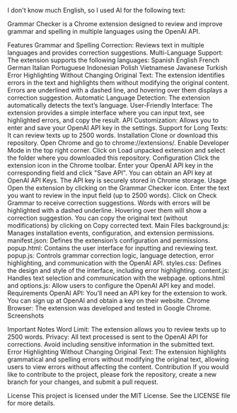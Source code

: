 I don't know much English, so I used AI for the following text:

Grammar Checker is a Chrome extension designed to review and improve grammar and spelling in multiple languages using the OpenAI API.

Features
Grammar and Spelling Correction: Reviews text in multiple languages and provides correction suggestions.
Multi-Language Support: The extension supports the following languages:
Spanish
English
French
German
Italian
Portuguese
Indonesian
Polish
Vietnamese
Javanese
Turkish
Error Highlighting Without Changing Original Text: The extension identifies errors in the text and highlights them without modifying the original content. Errors are underlined with a dashed line, and hovering over them displays a correction suggestion.
Automatic Language Detection: The extension automatically detects the text’s language.
User-Friendly Interface: The extension provides a simple interface where you can input text, see highlighted errors, and copy the result.
API Customization: Allows you to enter and save your OpenAI API key in the settings.
Support for Long Texts: It can review texts up to 2500 words.
Installation
Clone or download this repository.
Open Chrome and go to chrome://extensions/.
Enable Developer Mode in the top right corner.
Click on Load unpacked extension and select the folder where you downloaded this repository.
Configuration
Click the extension icon in the Chrome toolbar.
Enter your OpenAI API key in the corresponding field and click "Save API".
You can obtain an API key at OpenAI API Keys.
The API key is securely stored in Chrome storage.
Usage
Open the extension by clicking on the Grammar Checker icon.
Enter the text you want to review in the input field (up to 2500 words).
Click on Check Grammar to receive correction suggestions.
Words with errors will be highlighted with a dashed underline. Hovering over them will show a correction suggestion.
You can copy the original text (without modifications) by clicking on Copy corrected text.
Main Files
background.js: Manages installation events, configuration, and extension permissions.
manifest.json: Defines the extension’s configuration and permissions.
popup.html: Contains the user interface for inputting and reviewing text.
popup.js: Controls grammar correction logic, language detection, error highlighting, and communication with the OpenAI API.
styles.css: Defines the design and style of the interface, including error highlighting.
content.js: Handles text selection and communication with the webpage.
options.html and options.js: Allow users to configure the OpenAI API key and model.
Requirements
OpenAI API: You’ll need an API key for the extension to work. You can sign up at OpenAI and obtain a key on their website.
Chrome Browser: The extension was developed and tested in Google Chrome.
Screenshots



Important Notes
Word Limit: The extension allows you to review texts up to 2500 words.
Privacy: All text processed is sent to the OpenAI API for corrections. Avoid including sensitive information in the submitted text.
Error Highlighting Without Changing Original Text: The extension highlights grammatical and spelling errors without modifying the original text, allowing users to view errors without affecting the content.
Contribution
If you would like to contribute to the project, please fork the repository, create a new branch for your changes, and submit a pull request.

License
This project is licensed under the MIT License. See the LICENSE file for more details.
